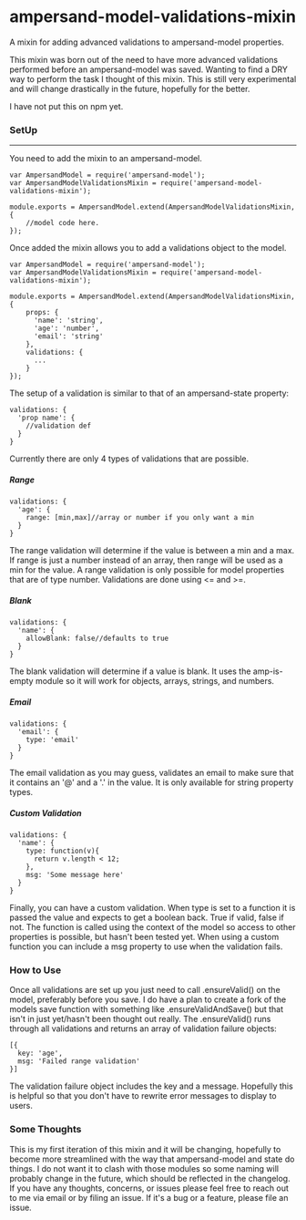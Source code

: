 # ampersand-model-validations-mixin
A mixin for adding advanced validations to ampersand-model properties.

This mixin was born out of the need to have more advanced validations performed before an ampersand-model was saved. Wanting to find a DRY way to perform the task I thought of this mixin. This is
still very experimental and will change drastically in the future, hopefully for the better.

I have not put this on npm yet.

### SetUp
---
You need to add the mixin to an ampersand-model.
```
var AmpersandModel = require('ampersand-model');
var AmpersandModelValidationsMixin = require('ampersand-model-validations-mixin');

module.exports = AmpersandModel.extend(AmpersandModelValidationsMixin, {
    //model code here.
});
```
Once added the mixin allows you to add a validations object to the model.
```
var AmpersandModel = require('ampersand-model');
var AmpersandModelValidationsMixin = require('ampersand-model-validations-mixin');

module.exports = AmpersandModel.extend(AmpersandModelValidationsMixin, {
    props: {
      'name': 'string',
      'age': 'number',
      'email': 'string'
    },
    validations: {
      ...
    }
});
```
The setup of a validation is similar to that of an ampersand-state property:
```
validations: {
  'prop name': {
    //validation def
  }
}
```
Currently there are only 4 types of validations that are possible.

##### Range
```
validations: {
  'age': {
    range: [min,max]//array or number if you only want a min
  }
}
```
The range validation will determine if the value is between a min and a max. If range is just a number instead of an array, then range will be used as a min for the value. A range validation is only possible for model properties that are of type number. Validations are done using <= and >=.

##### Blank
```
validations: {
  'name': {
    allowBlank: false//defaults to true
  }
}
```
The blank validation will determine if a value is blank. It uses the amp-is-empty module so it will work for objects, arrays, strings, and numbers.

##### Email
```
validations: {
  'email': {
    type: 'email'
  }
}
```
The email validation as you may guess, validates an email to make sure that it contains an '@' and a '.' in the value. It is only available for string property types.

##### Custom Validation
```
validations: {
  'name': {
    type: function(v){
      return v.length < 12;
    },
    msg: 'Some message here'
  }
}
```
Finally, you can have a custom validation. When type is set to a function it is passed the value and expects to get a boolean back. True if valid, false if not. The function is called using the context of the model so access to other properties is possible, but hasn't been tested yet. When using a custom function you can include a msg property to use when the validation fails.

### How to Use
Once all validations are set up you just need to call .ensureValid() on the model, preferably before you save. I do have a plan to create a fork of the models save function with something like .ensureValidAndSave() but that isn't in just yet/hasn't been thought out really. The .ensureValid() runs through all validations and returns an array of validation failure objects:
```
[{
  key: 'age',
  msg: 'Failed range validation'
}]
```
The validation failure object includes the key and a message. Hopefully this is helpful so that you don't have to rewrite error messages to display to users.

### Some Thoughts
This is my first iteration of this mixin and it will be changing, hopefully to become more streamlined with the way that ampersand-model and state do things. I do not want it to clash with those modules so some naming will probably change in the future, which should be reflected in the changelog. If you have any thoughts, concerns, or issues please feel free to reach out to me via email or by filing an issue. If it's a bug or a feature, please file an issue.